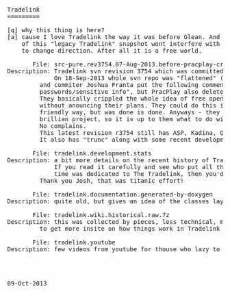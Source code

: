 <pre>

Tradelink
=========

[q] why this thing is here?
[a] cause I love Tradelink the way it was before Glean. And the fact of existence 
    of this "legacy Tradelink" snapshot wont interfere with the plans of its real owners
    to change direction. After all it is a free world.

       File: src-pure.rev3754.07-Aug-2013.before-pracplay-crippled-tradelink
Description: Tradelink svn revision 3754 which was committed on 07-Aug-2013
             On 18-Sep-2013 whole svn repo was "flattened" (no more history available) 
	     and commiter Joshua Franta put the following comment: "removing sensitive 
	     passwords/sensitive info", but PracPlay also deleted ASP, Kadina, Quotopia.
	     They basically crippled the whole idea of free open source Tradelink 
	     without anouncing their plans. They could do this in some more community
	     friendly way, but was done is done. Anyways - they have created this 
	     brillian project, so it is up to them what to do with it. 
	     No complains.
	     This latest revision r3754 still has ASP, Kadina, Quotopia etc. 
	     It also has "trunc" along with some recent development brunches.

       File: tradelink.development.stats
Description: a bit more details on the recent history of Tradelink development.
             If you read it carefully and see who put all the efforts and how much
             time was dedicated to The Tradelink, then you'd have even less complains :)
	     Thank you Josh, that was titanic effort!

       File: tradelink.documentation.generated-by-doxygen
Description: quite old, but gives an idea of the classes layout, function description etc.

       File: tradelink.wiki.historical.raw.7z
Description: this was collected by pieces, less technical, more newbie-friendly way
	     to get more insite on how things work in Tradelink

       File: tradelink.youtube
Description: few videos from youtube for thouse who lazy to read all the info above




09-Oct-2013
</pre>